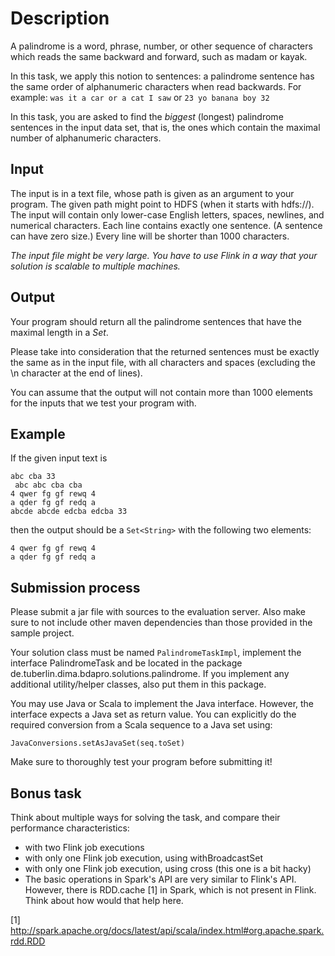 # Description
A palindrome is a word, phrase, number, or other sequence of characters which reads the same backward and forward, such as madam or kayak.

In this task, we apply this notion to sentences: a palindrome sentence has the same order of alphanumeric characters when read backwards. For example:
`was it a car or a cat I saw`
or
`23 yo banana boy 32`

In this task, you are asked to find the *biggest* (longest) palindrome sentences in the input data set, that is, the ones which contain the maximal number of alphanumeric characters.

## Input
The input is in a text file, whose path is given as an argument to your program. The given path might point to HDFS (when it starts with hdfs://). The input will contain only lower-case English letters, spaces, newlines, and numerical characters. Each line contains exactly one sentence. (A sentence can have zero size.) Every line will be shorter than 1000 characters.

*The input file might be very large. You have to use Flink in a way that your solution is scalable to multiple machines.*

## Output
Your program should return all the palindrome sentences that have the maximal length in a *Set<String>*.

Please take into consideration that the returned sentences must be exactly the same as in the input file, with all characters and spaces (excluding the \n character at the end of lines).

You can assume that the output will not contain more than 1000 elements for the inputs that we test your program with.

## Example
If the given input text is

```
abc cba 33
 abc abc cba cba 
4 qwer fg gf rewq 4
a qder fg gf redq a
abcde abcde edcba edcba 33     
```
then the output should be a `Set<String>` with the following two elements:

```
4 qwer fg gf rewq 4
a qder fg gf redq a
```

## Submission process
Please submit a jar file with sources to the evaluation server. Also make sure to not include other maven dependencies than those provided in the sample project.

Your solution class must be named `PalindromeTaskImpl`, implement the interface PalindromeTask and be located in the package de.tuberlin.dima.bdapro.solutions.palindrome. If you implement any additional utility/helper classes, also put them in this package.

You may use Java or Scala to implement the Java interface. However, the interface expects a Java set as return value. You can explicitly do the required conversion from a Scala sequence to a Java set using: 

``` JavaConversions.setAsJavaSet(seq.toSet) ```
	
Make sure to thoroughly test your program before submitting it!

## Bonus task
Think about multiple ways for solving the task, and compare their performance characteristics:

* with two Flink job executions
* with only one Flink job execution, using withBroadcastSet
* with only one Flink job execution, using cross (this one is a bit hacky)
* The basic operations in Spark's API are very similar to Flink's API. However, there is RDD.cache [1] in Spark, which is not present in Flink. Think about how would that help here.

[1] http://spark.apache.org/docs/latest/api/scala/index.html#org.apache.spark.rdd.RDD